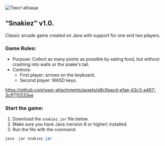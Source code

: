 ![Текст абзаца](https://github.com/user-attachments/assets/a1225f67-835d-48a5-bd3b-6a3cd7f71a45)

## “Snakiez” v1.0.

Classic arcade game created on Java with support for one and two players.

### Game Rules:
- Purpose: Collect as many points as possible by eating food, but without crashing into walls or the snake's tail.
- Controls:
  - First player: arrows on the keyboard.
  - Second player: WASD keys.

https://github.com/user-attachments/assets/e8c9eacd-efae-43c3-a467-3cff710533ee

### Start the game:
1. Download the `snakiez.jar` file below.
2. Make sure you have Java (version 8 or higher) installed.
3. Run the file with the command:
```java
java -jar snakiez.jar
